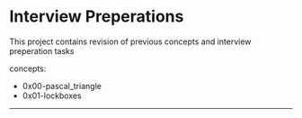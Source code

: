 # Interview Preperations
This project contains revision of previous concepts and interview preperation tasks

concepts:
  - 0x00-pascal_triangle
  - 0x01-lockboxes
---
